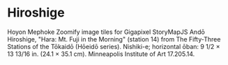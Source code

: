 # Hiroshige

Hoyon Mephoke Zoomify image tiles for Gigapixel StoryMapJS Andō Hiroshige, "Hara: Mt. Fuji in the Morning" (station 14) from The Fifty-Three Stations of the Tōkaidō (Hōeidō series). Nishiki-e; horizontal ōban: 9 1/2 × 13 13/16 in. (24.1 × 35.1 cm). Minneapolis Institute of Art 17.205.14.
